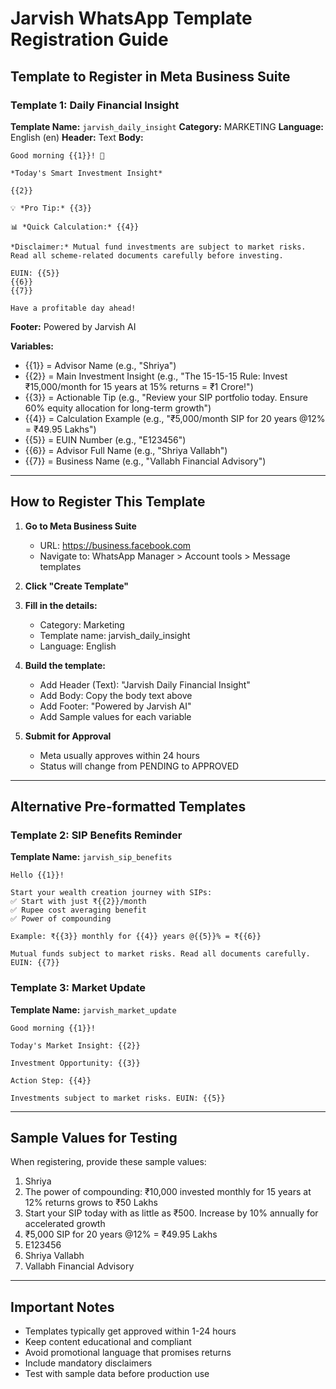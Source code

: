 # Jarvish WhatsApp Template Registration Guide

## Template to Register in Meta Business Suite

### Template 1: Daily Financial Insight
**Template Name:** `jarvish_daily_insight`
**Category:** MARKETING
**Language:** English (en)
**Header:** Text
**Body:**
```
Good morning {{1}}! 🌅

*Today's Smart Investment Insight*

{{2}}

💡 *Pro Tip:* {{3}}

📊 *Quick Calculation:* {{4}}

*Disclaimer:* Mutual fund investments are subject to market risks. Read all scheme-related documents carefully before investing.

EUIN: {{5}}
{{6}}
{{7}}

Have a profitable day ahead!
```

**Footer:** Powered by Jarvish AI

**Variables:**
- {{1}} = Advisor Name (e.g., "Shriya")
- {{2}} = Main Investment Insight (e.g., "The 15-15-15 Rule: Invest ₹15,000/month for 15 years at 15% returns = ₹1 Crore!")
- {{3}} = Actionable Tip (e.g., "Review your SIP portfolio today. Ensure 60% equity allocation for long-term growth")
- {{4}} = Calculation Example (e.g., "₹5,000/month SIP for 20 years @12% = ₹49.95 Lakhs")
- {{5}} = EUIN Number (e.g., "E123456")
- {{6}} = Advisor Full Name (e.g., "Shriya Vallabh")
- {{7}} = Business Name (e.g., "Vallabh Financial Advisory")

---

## How to Register This Template

1. **Go to Meta Business Suite**
   - URL: https://business.facebook.com
   - Navigate to: WhatsApp Manager > Account tools > Message templates

2. **Click "Create Template"**

3. **Fill in the details:**
   - Category: Marketing
   - Template name: jarvish_daily_insight
   - Language: English

4. **Build the template:**
   - Add Header (Text): "Jarvish Daily Financial Insight"
   - Add Body: Copy the body text above
   - Add Footer: "Powered by Jarvish AI"
   - Add Sample values for each variable

5. **Submit for Approval**
   - Meta usually approves within 24 hours
   - Status will change from PENDING to APPROVED

---

## Alternative Pre-formatted Templates

### Template 2: SIP Benefits Reminder
**Template Name:** `jarvish_sip_benefits`
```
Hello {{1}}!

Start your wealth creation journey with SIPs:
✅ Start with just ₹{{2}}/month
✅ Rupee cost averaging benefit
✅ Power of compounding

Example: ₹{{3}} monthly for {{4}} years @{{5}}% = ₹{{6}}

Mutual funds subject to market risks. Read all documents carefully.
EUIN: {{7}}
```

### Template 3: Market Update
**Template Name:** `jarvish_market_update`
```
Good morning {{1}}!

Today's Market Insight: {{2}}

Investment Opportunity: {{3}}

Action Step: {{4}}

Investments subject to market risks. EUIN: {{5}}
```

---

## Sample Values for Testing

When registering, provide these sample values:
1. Shriya
2. The power of compounding: ₹10,000 invested monthly for 15 years at 12% returns grows to ₹50 Lakhs
3. Start your SIP today with as little as ₹500. Increase by 10% annually for accelerated growth
4. ₹5,000 SIP for 20 years @12% = ₹49.95 Lakhs
5. E123456
6. Shriya Vallabh
7. Vallabh Financial Advisory

---

## Important Notes

- Templates typically get approved within 1-24 hours
- Keep content educational and compliant
- Avoid promotional language that promises returns
- Include mandatory disclaimers
- Test with sample data before production use